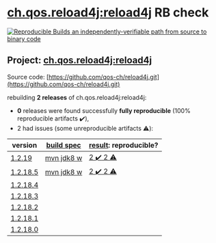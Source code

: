 [ch.qos.reload4j:reload4j](https://search.maven.org/artifact/ch.qos.reload4j/reload4j/) RB check
=======

[![Reproducible Builds](https://reproducible-builds.org/images/logos/rb.svg) an independently-verifiable path from source to binary code](https://reproducible-builds.org/)

## Project: [ch.qos.reload4j:reload4j](https://search.maven.org/artifact/ch.qos.reload4j/reload4j/)

Source code: [https://github.com/qos-ch/reload4j.git](https://github.com/qos-ch/reload4j.git)

rebuilding **2 releases** of ch.qos.reload4j:reload4j:
- **0** releases were found successfully **fully reproducible** (100% reproducible artifacts :heavy_check_mark:),
- 2 had issues (some unreproducible artifacts :warning:):

| version | [build spec](BUILDSPEC.md) | [result](https://reproducible-builds.org/docs/jvm/): reproducible? |
| -- | --------- | ------ |
| [1.2.19](https://search.maven.org/artifact/ch.qos.reload4j/reload4j/1.2.19/pom) | [mvn jdk8 w](reload4j-1.2.19.buildspec) | [2 :heavy_check_mark:  2 :warning:](reload4j-1.2.19.buildcompare) |
| [1.2.18.5](https://search.maven.org/artifact/ch.qos.reload4j/reload4j/1.2.18.5/pom) | [mvn jdk8 w](reload4j-1.2.18.5.buildspec) | [2 :heavy_check_mark:  2 :warning:](reload4j-1.2.18.5.buildcompare) |
| [1.2.18.4](https://search.maven.org/artifact/ch.qos.reload4j/reload4j/1.2.18.4/pom) | | |
| [1.2.18.3](https://search.maven.org/artifact/ch.qos.reload4j/reload4j/1.2.18.3/pom) | | |
| [1.2.18.2](https://search.maven.org/artifact/ch.qos.reload4j/reload4j/1.2.18.2/pom) | | |
| [1.2.18.1](https://search.maven.org/artifact/ch.qos.reload4j/reload4j/1.2.18.1/pom) | | |
| [1.2.18.0](https://search.maven.org/artifact/ch.qos.reload4j/reload4j/1.2.18.0/pom) | | |
